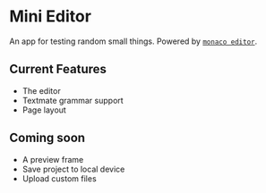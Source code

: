 # Mini Editor

An app for testing random small things. Powered by [`monaco editor`](https://www.npmjs.com/package/monaco-editor).

## Current Features

- The editor
- Textmate grammar support
- Page layout

## Coming soon

- A preview frame
- Save project to local device
- Upload custom files
